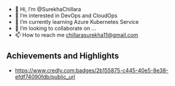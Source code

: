 - 👋 Hi, I’m @SurekhaChillara
- 👀 I’m interested in DevOps and CloudOps
- 🌱 I’m currently learning Azure Kubernetes Service
- 💞️ I’m looking to collaborate on ...
- 📫 How to reach me chillarasurekha11@gmail.com


## Achievements and Highlights
- https://www.credly.com:badges/2b155875-c445-40e5-8e38-efdf74090fdb/public_url
<!---
SurekhaChillara/SurekhaChillara is a ✨ special ✨ repository because its `README.md` (this file) appears on your GitHub profile.
You can click the Preview link to take a look at your changes.
--->
